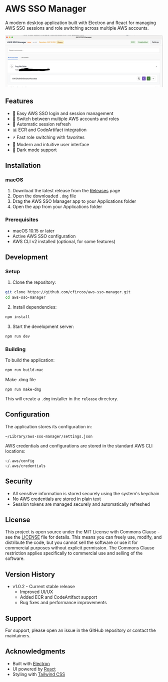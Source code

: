 # AWS SSO Manager

A modern desktop application built with Electron and React for managing AWS SSO sessions and role switching across multiple AWS accounts.

![AWS SSO Manager Screenshot](public/screenshot.png)

## Features

- 🔐 Easy AWS SSO login and session management
- 👥 Switch between multiple AWS accounts and roles
- 🔄 Automatic session refresh
- 📊 ECR and CodeArtifact integration
- ⚡ Fast role switching with favorites
- 🎨 Modern and intuitive user interface
- 🌙 Dark mode support

## Installation

### macOS

1. Download the latest release from the [Releases](https://github.com/cfircoo/aws-sso-manager/releases) page
2. Open the downloaded `.dmg` file
3. Drag the AWS SSO Manager app to your Applications folder
4. Open the app from your Applications folder

### Prerequisites

- macOS 10.15 or later
- Active AWS SSO configuration
- AWS CLI v2 installed (optional, for some features)

## Development

### Setup

1. Clone the repository:
```bash
git clone https://github.com/cfircoo/aws-sso-manager.git
cd aws-sso-manager
```

2. Install dependencies:
```bash
npm install
```

3. Start the development server:
```bash
npm run dev
```

### Building

To build the application:

```bash
npm run build-mac
```

Make .dmg file
```
npm run make-dmg
```

This will create a `.dmg` installer in the `release` directory.

## Configuration

The application stores its configuration in:
```
~/Library/aws-sso-manager/settings.json
```

AWS credentials and configurations are stored in the standard AWS CLI locations:
```
~/.aws/config
~/.aws/credentials
```

## Security

- All sensitive information is stored securely using the system's keychain
- No AWS credentials are stored in plain text
- Session tokens are managed securely and automatically refreshed


## License

This project is open source under the MIT License with Commons Clause - see the [LICENSE](LICENSE) file for details. This means you can freely use, modify, and distribute the code, but you cannot sell the software or use it for commercial purposes without explicit permission. The Commons Clause restriction applies specifically to commercial use and selling of the software.

## Version History

- v1.0.2 - Current stable release
  - Improved UI/UX
  - Added ECR and CodeArtifact support
  - Bug fixes and performance improvements

## Support

For support, please open an issue in the GitHub repository or contact the maintainers.

## Acknowledgments

- Built with [Electron](https://www.electronjs.org/)
- UI powered by [React](https://reactjs.org/)
- Styling with [Tailwind CSS](https://tailwindcss.com/)
